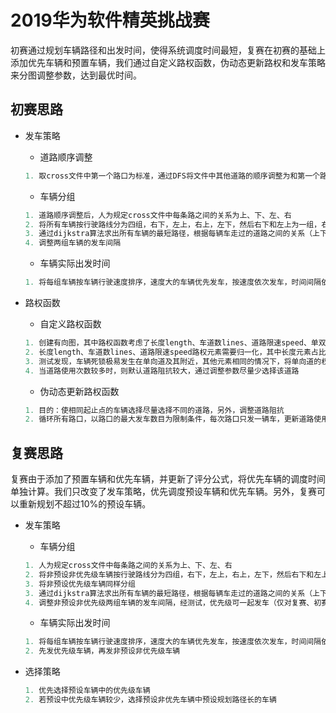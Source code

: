 2019华为软件精英挑战赛
===============
初赛通过规划车辆路径和出发时间，使得系统调度时间最短，复赛在初赛的基础上添加优先车辆和预置车辆，我们通过自定义路权函数，伪动态更新路权和发车策略来分图调整参数，达到最优时间。

初赛思路
------------
* 发车策略
	* 道路顺序调整
	```C++
	1. 取cross文件中第一个路口为标准，通过DFS将文件中其他道路的顺序调整为和第一个路口一致
	```
	
	* 车辆分组
	```C++
	1. 道路顺序调整后，人为规定cross文件中每条路之间的关系为上、下、左、右
	2. 将所有车辆按行驶路线分为四组，右下，左上，右上，左下，然后右下和左上为一组，右上和左下为一组发车
	3. 通过dijkstra算法求出所有车辆的最短路径，根据每辆车走过的道路之间的关系（上下左右的数量），判断具体为哪一组
	4. 调整两组车辆的发车间隔
	```
	
	* 车辆实际出发时间
	```C++
	1. 将每组车辆按车辆行驶速度排序，速度大的车辆优先发车，按速度依次发车，时间间隔依次加50时间片
	```	

* 路权函数
	* 自定义路权函数
	```C++
	1. 创建有向图，其中路权函数考虑了长度length、车道数lines、道路限速speed、单双向道twoWay，道路使用情况numOfUSe
	2. 长度length、车道数lines、道路限速speed路权元素需要归一化，其中长度元素占比相较于其他要高
	3. 测试发现，车辆死锁极易发生在单向道及其附近，其他元素相同的情况下，将单向道的权重设置比双向道高，优先走双向道
	4. 当道路使用次数较多时，则默认道路阻抗较大，通过调整参数尽量少选择该道路
	```
		
	* 伪动态更新路权函数
	```C++
	1. 目的：使相同起止点的车辆选择尽量选择不同的道路，另外，调整道路阻抗
	2. 循环所有路口，以路口的最大发车数目为限制条件，每次路口只发一辆车，更新道路使用次数，进而更新路权函数
	```
 
复赛思路
------------
复赛由于添加了预置车辆和优先车辆，并更新了评分公式，将优先车辆的调度时间单独计算。我们只改变了发车策略，优先调度预设车辆和优先车辆。另外，复赛可以重新规划不超过10%的预设车辆。

* 发车策略
	* 车辆分组
	```C++
	1. 人为规定cross文件中每条路之间的关系为上、下、左、右
	2. 将非预设非优先级车辆按行驶路线分为四组，右下，左上，右上，左下，然后右下和左上为一组，右上和左下为一组发车
	3. 将非预设优先级车辆同样分组
	3. 通过dijkstra算法求出所有车辆的最短路径，根据每辆车走过的道路之间的关系（上下左右的数量），判断具体为哪一组
	4. 调整非预设非优先级两组车辆的发车间隔，经测试，优先级可一起发车（仅对复赛、初赛数据）
	```
	
	* 车辆实际出发时间
	```C++
	1. 将每组车辆按车辆行驶速度排序，速度大的车辆优先发车，按速度依次发车，时间间隔依次加50时间片
	2. 先发优先级车辆，再发非预设非优先级车辆
	```	
* 选择策略 
	```C++
	1. 优先选择预设车辆中的优先级车辆
	2. 若预设中优先级车辆较少，选择预设非优先车辆中预设规划路径长的车辆
	```

